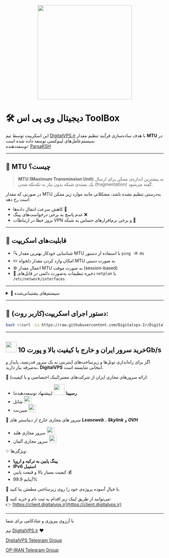 
<div align="center">
<img src="![photo_2025-07-12_06-45-32](https://github.com/user-attachments/assets/ada6c9b1-d30f-464b-9886-eab7e70188f7)
" width="300" />
</div>




# 🛠️ دیجیتال وی پی اس ToolBox

این اسکریپت توسط تیم [DigitalVPS.ir](https://client.digitalvps.ir) با هدف ساده‌سازی فرآیند تنظیم مقدار **MTU** در سیستم‌عامل‌های لینوکسی توسعه داده شده است.  
توسعه‌دهنده: [ParsaKSH](https://github.com/ParsaKSH)

---

## 📌 MTU چیست؟

> **MTU (Maximum Transmission Unit)** به بیشترین اندازه‌ی ممکن برای ارسال یک بسته‌ی شبکه بدون نیاز به تکه‌تکه شدن (fragmentation) گفته می‌شود.

در صورتی که مقدار MTU به‌درستی تنظیم نشده باشد، مشکلاتی مانند موارد زیر ممکن است رخ دهد:
- کاهش سرعت انتقال داده‌ها 🐢
- عدم پاسخ به برخی درخواست‌های پینگ ❌
- بروز خطا در ارتباطات VPN و برخی نرم‌افزارهای حساس به شبکه 🔐

---

## 🎯 قابلیت‌های اسکریپت

- 🔍 شناسایی خودکار بهترین مقدار MTU با استفاده از دستور `ping -M do`
- ✏️ امکان وارد کردن مقدار دلخواه MTU به صورت دستی
- ⚙️ اعمال مقدار MTU به صورت موقت (session-based)
- 📝 ذخیره تنظیمات به‌صورت دائمی در فایل‌های `netplan` یا `/etc/network/interfaces`


---

<details>
<summary>💼 سیستم‌های پشتیبانی‌شده</summary>

- Ubuntu 18.04 و نسخه‌های جدیدتر  
- Debian و سایر توزیع‌های مبتنی بر آن  
- سایر سیستم‌هایی که از ابزارهای `ip`, `ping`, `grep` پشتیبانی می‌کنند
</details>

---

## 🧪 دستور اجرای اسکریپت(کاربر روت):

```bash
bash <(curl -Ls https://raw.githubusercontent.com/Digitalvps-Ir/Digitalvps-Toolbox/main/script.sh)
```
---
## <img src="https://client.digitalvps.ir/templates/lagom2/assets/img/logo/logo_big.1066038415.png" width="34" /> خرید سرور ایران و خارج با کیفیت بالا و پورت 10Gb/s

اگر برای راه‌اندازی تونل‌ها و زیرساخت‌های اینترنتی به یک سرور قدرتمند، پایدار و به‌صرفه نیاز دارید، **DigitalVPS** انتخابی شایسته است.

🔹 ارائه سرورهای مجازی ایران از شرکت‌های معتبر(لینک اختصاصی و با کیفیت):
- **رسپینا** <img src="https://client.digitalvps.ir/templates/lagom2/assets/img/page-manager/Respina-Logo.png" width="34" /> (پیشنهاد توسعه‌دهنده)
-  شاتل <img src="https://client.digitalvps.ir/templates/lagom2/assets/img/page-manager/shatel1.png" width="24" />
-  مبین‌نت <img src="https://client.digitalvps.ir/Logo/MobinNetLog.png" width="24" />

🔹 سرور های مجازی خارج از دیتاسنتر های ***Leaseweb*** ، ***Skylink*** و ***OVH***

- سرور مجازی هلند <img src="https://client.digitalvps.ir/templates/lagom2/assets/img/nilogo.png" width="24" />
- سرور مجازی آلمان <img src="https://client.digitalvps.ir/templates/lagom2/assets/img/page-manager/GB.svg" width="24" />

✨ ویژگی‌ها:
- **پینگ پایین به ترکیه و اروپا**
- **IPv6 استیبل**
- کیفیت بسیار بالا و قیمت پایین 💰
- آپتایم 99.9%

🎯 با خیال آسوده پروژه‌ی خود را روی زیرساختی مطمئن بنا کنید.

📎 می‌توانید از طریق لینک زیر اقدام به ثبت نام و خرید کنید:  
👉 [https://client.digitalvps.ir](https://client.digitalvps.ir)

---





با آرزوی پیروزی و شادکامی برای شما

تیم [DigitalVPS.ir](https://client.digitalvps.ir) ❤️



[DigitalVPS Telegram Group](t.me/digitalvps_group)

[OP-IRAN Telegram Group](t.me/OPIranClub)


